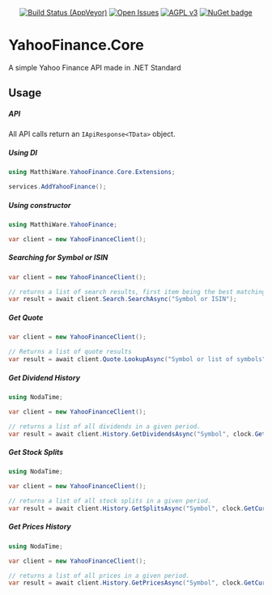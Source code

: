 <p align="center">
    <a href="https://ci.appveyor.com/project/Matthiee/yahoofinance-core"><img src="https://ci.appveyor.com/api/projects/status/8a3r5c9rxot4ixed?svg=true" alt="Build Status (AppVeyor)"></a>
    <a href="https://github.com/MatthiWare/YahooFinance.Core/issues"><img src="https://img.shields.io/github/issues/MatthiWare/YahooFinance.Core.svg" alt="Open Issues"></a>
    <a href="https://tldrlegal.com/license/apache-license-2.0-(apache-2.0)"><img src="https://img.shields.io/badge/License-AGPL%20v3-blue.svg" alt="AGPL v3"></a>
    <a href="https://www.nuget.org/packages/MatthiWare.YahooFinance"><img src="https://buildstats.info/nuget/MatthiWare.YahooFinance" alt="NuGet badge"></a>
</p>

# YahooFinance.Core
A simple Yahoo Finance API made in .NET Standard

## Usage

##### API

All API calls return an ```IApiResponse<TData>``` object.

##### Using DI

```csharp
using MatthiWare.YahooFinance.Core.Extensions;

services.AddYahooFinance();
```

##### Using constructor

```csharp
using MatthiWare.YahooFinance;

var client = new YahooFinanceClient();
```

##### Searching for Symbol or ISIN

```csharp
var client = new YahooFinanceClient();

// returns a list of search results, first item being the best matching.
var result = await client.Search.SearchAsync("Symbol or ISIN");
```

##### Get Quote

```csharp
var client = new YahooFinanceClient();

// Returns a list of quote results
var result = await client.Quote.LookupAsync("Symbol or list of symbols");
```

##### Get Dividend History

```csharp
using NodaTime;

var client = new YahooFinanceClient();

// returns a list of all dividends in a given period.
var result = await client.History.GetDividendsAsync("Symbol", clock.GetCurrentInstant().Minus(Duration.FromDays(365)), clock.GetCurrentInstant());
```

##### Get Stock Splits

```csharp
using NodaTime;

var client = new YahooFinanceClient();

// returns a list of all stock splits in a given period.
var result = await client.History.GetSplitsAsync("Symbol", clock.GetCurrentInstant().Minus(Duration.FromDays(365)), clock.GetCurrentInstant());
```

##### Get Prices History

```csharp
using NodaTime;

var client = new YahooFinanceClient();

// returns a list of all prices in a given period.
var result = await client.History.GetPricesAsync("Symbol", clock.GetCurrentInstant().Minus(Duration.FromDays(365)), clock.GetCurrentInstant());
```
